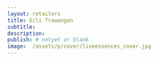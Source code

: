 ```yaml
---
layout: retailers
title: Gili Trawangan
subtitle:
description:
publish: # notyet or blank
image:  /assets/p/cover/liveessences_cover.jpg
---
```

